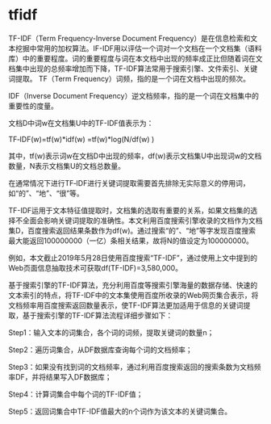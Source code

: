 # tfidf
TF-IDF（Term Frequency-Inverse Document Frequency）是在信息检索和文本挖掘中常用的加权算法。IF-IDF用以评估一个词对一个文档在一个文档集（语料库）中的重要程度。词的重要程度与词在本文档中出现的频率成正比但随着词在文档集中出现的总频率增加而下降，TF-IDF算法常用于搜索引擎、文件索引、关键词提取。
TF（Term Frequency）词频，指的是一个词在文档中出现的频次。

IDF（Inverse Document Frequency）逆文档频率，指的是一个词在文档集中的重要性的度量。

文档D中词w在文档集U中的TF-IDF值表示为：

TF‐IDF(w)=tf(w)*idf(w)
=tf(w)*log(N/df(w) )

其中，tf(w)表示词w在文档D中出现的频率，df(w)表示文档集U中出现词w的文档数量，N表示文档集U的文档总数量。

在通常情况下进行TF‐IDF进行关键词提取需要首先排除无实际意义的停用词，如“的”、“地”、“很”等。

TF-IDF运用于文本特征值提取时，文档集的选取有重要的关系，如果文档集的选择不全面会影响关键词提取的准确性。本文利用百度搜索引擎收录的文档作为文档集D，百度搜索返回结果条数作为df(w)。通过搜索“的”、“地”等字发现百度搜索最大能返回100000000（一亿）条相关结果，故将N的值设定为100000000。

例如，本文截止2019年5月28日使用百度搜索“TF-IDF”，通过使用上文中提到的Web页面信息抽取技术可获取df(TF-IDF)=3,580,000。

基于搜索引擎的TF-IDF算法，充分利用百度等搜索引擎海量的数据存储、快速的文本索引的特点，将TF-IDF中的文本集使用百度所收录的Web网页集合表示，将文档频率用百度搜索返回数量表示，使TF-IDF算法更加适用于信息的关键词提取，基于搜索引擎的TF-IDF算法流程详细步骤如下：

Step1：输入文本的词集合，各个词的词频，提取关键词的数量n；

Step2：遍历词集合，从DF数据库查询每个词的文档频率；

Step3：如果没有找到词的文档频率，通过利用百度搜索返回的搜索条数为文档频率DF，并将结果写入DF数据库；

Step4：计算词集合中每个词的TF-IDF值；

Step5：返回词集合中TF-IDF值最大的n个词作为该文本的关键词集合。


